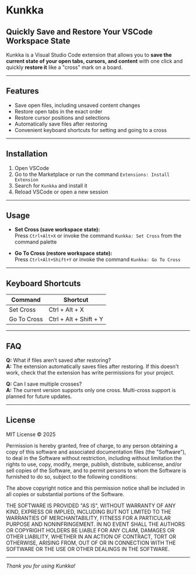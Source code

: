 # Kunkka

## Quickly Save and Restore Your VSCode Workspace State

Kunkka is a Visual Studio Code extension that allows you to **save the current state of your open tabs, cursors, and content** with one click and quickly **restore it** like a "cross" mark on a board.

---

## Features

- Save open files, including unsaved content changes
- Restore open tabs in the exact order
- Restore cursor positions and selections
- Automatically save files after restoring
- Convenient keyboard shortcuts for setting and going to a cross

---

## Installation

1. Open VSCode
2. Go to the Marketplace or run the command `Extensions: Install Extension`
3. Search for `Kunkka` and install it
4. Reload VSCode or open a new session

---

## Usage

- **Set Cross (save workspace state):**  
  Press `Ctrl+Alt+X` or invoke the command `Kunkka: Set Cross` from the command palette

- **Go To Cross (restore workspace state):**  
  Press `Ctrl+Alt+Shift+Y` or invoke the command `Kunkka: Go To Cross`

---

## Keyboard Shortcuts

| Command           | Shortcut               |
|-------------------|------------------------|
| Set Cross         | Ctrl + Alt + X         |
| Go To Cross       | Ctrl + Alt + Shift + Y |

---

## FAQ

**Q:** What if files aren’t saved after restoring?  
**A:** The extension automatically saves files after restoring. If this doesn't work, check that the extension has write permissions for your project.

**Q:** Can I save multiple crosses?  
**A:** The current version supports only one cross. Multi-cross support is planned for future updates.

---

## License

MIT License © 2025

Permission is hereby granted, free of charge, to any person obtaining a copy
of this software and associated documentation files (the "Software"), to deal
in the Software without restriction, including without limitation the rights
to use, copy, modify, merge, publish, distribute, sublicense, and/or sell
copies of the Software, and to permit persons to whom the Software is
furnished to do so, subject to the following conditions:

The above copyright notice and this permission notice shall be included in all
copies or substantial portions of the Software.

THE SOFTWARE IS PROVIDED "AS IS", WITHOUT WARRANTY OF ANY KIND, EXPRESS OR
IMPLIED, INCLUDING BUT NOT LIMITED TO THE WARRANTIES OF MERCHANTABILITY,
FITNESS FOR A PARTICULAR PURPOSE AND NONINFRINGEMENT. IN NO EVENT SHALL THE
AUTHORS OR COPYRIGHT HOLDERS BE LIABLE FOR ANY CLAIM, DAMAGES OR OTHER
LIABILITY, WHETHER IN AN ACTION OF CONTRACT, TORT OR OTHERWISE, ARISING FROM,
OUT OF OR IN CONNECTION WITH THE SOFTWARE OR THE USE OR OTHER DEALINGS IN THE
SOFTWARE.

---

*Thank you for using Kunkka!*
